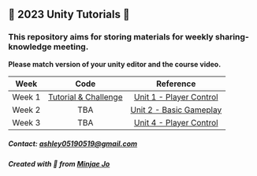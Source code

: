 ## 👾 2023 Unity Tutorials 👾
### This repository aims for storing materials for weekly sharing-knowledge meeting.
**Please match version of your unity editor and the course video.**


|Week|Code|Reference|
|:---:|:---:|:---:|
|Week 1|[Tutorial & Challenge](https://github.com/minjaeingithub/2023_Unity_Tutorials/tree/main/Week%201/Scripts)|[Unit 1 - Player Control](https://learn.unity.com/project/unit-1-driving-simulation?uv=2018.4)|
|Week 2|TBA|[Unit 2 - Basic Gameplay](https://learn.unity.com/project/unit-2-basic-gameplay?uv=2018.4&courseId=5cf96c41edbc2a2ca6e8810f)|
|Week 3|TBA|[Unit 4 - Player Control](https://learn.unity.com/project/unit-4-gameplay-mechanics?uv=2018.4&courseId=5cf96c41edbc2a2ca6e8810f)|

##### Contact: <ashley05190519@gmail.com>
##### Created with 💜 from [Minjae Jo](https://github.com/minjaeingithub)
